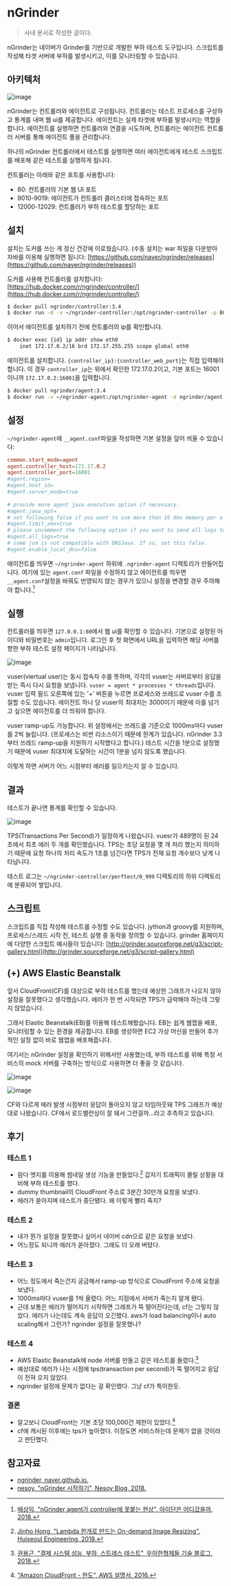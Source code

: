 # nGrinder

> 사내 문서로 작성한 글이다.

nGrinder는 네이버가 Grinder를 기반으로 개발한 부하 테스트 도구입니다. 스크립트를 작성해 타겟 서버에 부하를 발생시키고, 이를 모니터링할 수 있습니다.

## 아키텍처

![image](https://user-images.githubusercontent.com/6410412/63666804-51db4c80-c80c-11e9-8092-697ae965460b.png)

nGrinder는 컨트롤러와 에이전트로 구성됩니다. 컨트롤러는 테스트 프로세스를 구성하고 통계를 내며 웹 ui를 제공합니다. 에이전트는 실제 타겟에 부하를 발생시키는 역할을 합니다. 에이전트를 실행하면 컨트롤러와 연결을 시도하며, 컨트롤러는 에이전트 컨트롤러 서버를 통해 에이전트 풀을 관리합니다.

하나의 nGrinder 컨트롤러에서 테스트를 실행하면 여러 에이전트에게 테스트 스크립트를 배포해 같은 테스트를 실행하게 됩니다.

컨트롤러는 아래와 같은 포트를 사용합니다:

- 80: 컨트롤러의 기본 웹 UI 포트
- 9010-9019: 에이전트가 컨트롤러 클러스터에 접속하는 포트
- 12000-12029: 컨트롤러가 부하 테스트를 할당하는 포트

## 설치

설치는 도커를 쓰는 게 정신 건강에 이로웠습니다. (수동 설치는 war 파일을 다운받아 자바를 이용해 실행하면 됩니다: [https://github.com/naver/ngrinder/releases](https://github.com/naver/ngrinder/releases))

도커를 사용해 컨트롤러를 설치합니다: [https://hub.docker.com/r/ngrinder/controller/](https://hub.docker.com/r/ngrinder/controller/)

```bash
$ docker pull ngrinder/controller:3.4
$ docker run -d -v ~/ngrinder-controller:/opt/ngrinder-controller -p 80:80 -p 16001:16001 -p 12000-12009:12000-12009 ngrinder/controller:3.4
```

이어서 에이전트를 설치하기 전에 컨트롤러의 ip를 확인합니다.

```bash
$ docker exec {id} ip addr show eth0
    inet 172.17.0.2/16 brd 172.17.255.255 scope global eth0
```

에이전트를 설치합니다. `{controller_ip}:{controller_web_port}`는 직접 입력해야 합니다. 이 경우 `controller_ip`는 위에서 확인한 172.17.0.2이고, 기본 포트는 16001이니까 `172.17.0.2:16001`을 입력합니다.

```bash
$ docker pull ngrinder/agent:3.4
$ docker run -v ~/ngrinder-agent:/opt/ngrinder-agent -d ngrinder/agent:3.4 {controller_ip}:{controller_web_port}
```

## 설정

`~/ngrinder-agent`에 `__agent.conf`파일을 작성하면 기본 설정을 덮어 씌울 수 있습니다:

```conf
common.start_mode=agent
agent.controller_host=172.17.0.2
agent.controller_port=16001
#agent.region=
#agent.host_id=
#agent.server_mode=true
    
# provide more agent java execution option if necessary.
#agent.java_opt=
# set following false if you want to use more than 1G Xmx memory per a agent process.
#agent.limit_xmx=true
# please uncomment the following option if you want to send all logs to the controller.
#agent.all_logs=true
# some jvm is not compatible with DNSJava. If so, set this false.
#agent.enable_local_dns=false
```

에이전트를 띄우면 `~/ngrinder-agent` 하위에 `.ngrinder-agent` 디렉토리가 만들어집니다. 여기에 있는 `agent.conf` 파일을 수정하지 않고 에이전트를 띄우면 `__agent.conf`설정을 바꿔도 반영되지 않는 경우가 있으니 설정을 변경할 경우 주의해야 합니다.[^aidanbae]

## 실행

컨트롤러를 띄우면 `127.0.0.1:80`에서 웹 ui를 확인할 수 있습니다. 기본으로 설정된 아이디와 비밀번호는 `admin`입니다. 로그인 후 첫 화면에서 URL을 입력하면 해당 서버를 향한 부하 테스트 설정 페이지가 나타납니다.

![image](https://user-images.githubusercontent.com/6410412/63666837-6cadc100-c80c-11e9-9e80-4a7bf5485081.png)

vuser(viertual user)는 동시 접속자 수를 뜻하며, 각각의 vuser는 서버로부터 응답을 받는 즉시 다시 요청을 보냅니다.  `vuser = agent * processes * threads`입니다. vuser 입력 필드 오른쪽에 있는 '+' 버튼을 누르면 프로세스와 쓰레드로 vuser 수를 조절할 수도 있습니다. 에이전트 하나 당 vuser의 최대치는 3000이기 때문에 이를 넘기고 싶으면 에이전트를 더 띄워야 합니다.

vuser ramp-up도 가능합니다. 위 설정에서는 쓰레드를 기준으로 1000ms마다 vuser를 2씩 늘립니다. (프로세스는 비싼 리소스이기 때문에 한계가 있습니다. nGrinder 3.3부터 쓰레드 ramp-up을 지원하기 시작했다고 합니다.) 테스트 시간을 1분으로 설정했기 때문에 vuser 최대치에 도달하는 시간이 1분을 넘지 않도록 했습니다.

이렇게 하면 서버가 어느 시점부터 에러를 일으키는지 알 수 있습니다.

## 결과

테스트가 끝나면 통계를 확인할 수 있습니다.

![image](https://user-images.githubusercontent.com/6410412/63666855-7d5e3700-c80c-11e9-910e-77084c4cbc07.png)

TPS(Transactions Per Second)가 일정하게 나왔습니다. vuesr가 489명이 된 24초에서 최초 에러 두 개를 확인했습니다. TPS는 초당 요청을 몇 개 처리 했는지 의미하기 때문에 요청 하나의 처리 속도가 1초를 넘긴다면 TPS가 전체 요청 개수보다 낮게 나타납니다.

테스트 로그는 `~/ngrinder-controller/perftest/0_999` 디렉토리의 하위 디렉토리에 분류되어 쌓입니다.

## 스크립트

스크립트를 직접 작성해 테스트를 수정할 수도 있습니다. jython과 groovy를 지원하며, 프로세스/스레드 시작 전, 테스트 실행 중 동작을 정의할 수 있습니다. grinder 홈페이지에 다양한 스크립트 예시들이 있습니다: [http://grinder.sourceforge.net/g3/script-gallery.html](http://grinder.sourceforge.net/g3/script-gallery.html)

## (+) AWS Elastic Beanstalk

앞서 CloudFront(CF)를 대상으로 부하 테스트를 했는데 예상한 그래프가 나오지 않아 설정을 잘못했다고 생각했습니다. 에러가 한 번 시작되면 TPS가 급락해야 하는데 그렇지 않았습니다.

그래서 Elastic Beanstalk(EB)를 이용해 테스트해봤습니다. EB는 쉽게 웹앱을 배포, 모니터링할 수 있는 환경을 제공합니다. EB를 생성하면 EC2 가상 머신을 만들어 추가적인 설정 없이 바로 웹앱을 배포해줍니다.

여기서는 nGrinder 설정을 확인하기 위해서만 사용했는데, 부하 테스트를 위해 특정 서비스의 mock 서버를 구축하는 방식으로 사용하면 더 좋을 것 같습니다. 

![image](https://user-images.githubusercontent.com/6410412/63666868-8bac5300-c80c-11e9-8e02-e9f75785afc2.png)

![image](https://user-images.githubusercontent.com/6410412/63666870-8ea74380-c80c-11e9-8f3b-13f2252b1fbc.png)

CF와 다르게 에러 발생 시점부터 응답이 돌아오지 않고 타임아웃돼 TPS 그래프가 예상대로 나왔습니다. CF에서 로드밸런싱이 잘 돼서 그런걸까...라고 추측하고 있습니다.

## 후기

### 테스트 1

* 람다 엣지를 이용해 썸네일 생성 기능을 만들었다.[^huiseoul]  갑자기 트래픽이 몰릴 상황을 대비해 부하 테스트를 했다.
* dummy thumbnail의 CloudFront 주소로 3분간 30만개 요청을 보냈다.
* 에러가 쏟아지며 테스트가 중단됐다. 왜 이렇게 빨리 죽지?

### 테스트 2

* 내가 뭔가 설정을 잘못했나 싶어서 네이버 cdn으로 같은 요청을 보냈다.
* 어느정도 되니까 에러가 쏟아졌다. 그래도 더 오래 버텼다.

### 테스트 3

* 어느 정도에서 죽는건지 궁금해서 ramp-up 방식으로 CloudFront 주소에 요청을 보냈다.
* 1000ms마다 vuser를 1씩 올렸다. 어느 지점에서 서버가 죽는지 알게 됐다.
* 근데 보통은 에러가 떨어지기 시작하면 그래프가 뚝 떨어진다는데, cf는 그렇지 않았다. 에러가 나는데도 계속 응답이 오긴했다. aws가 load balancing이나 auto scaling해서 그런가? ngrinder 설정을 잘못했나?

### 테스트 4

* AWS Elastic Beanstalk에 node 서버를 만들고 같은 테스트를 돌렸다.[^woowabros]
* 예상대로 에러가 나는 시점에 tps(transaction per second)가 뚝 떨어지고 응답이 전혀 오지 않았다.
* ngrinder 설정에 문제가 없다는 걸 확인했다. 그냥 cf가 특이한듯.

### 결론

* 알고보니 CloudFront는 기본 초당 100,000건 제한이 있었다.[^amazon]
* cf에 캐시된 이후에는 tps가 높아졌다. 이정도면 서비스하는데 문제가 없을 것이라고 판단했다.

## 참고자료

* [ngrinder, naver.github.io.](https://naver.github.io/ngrinder/)
* [nesoy, "nGrinder 시작하기", Nesoy Blog, 2018.](https://nesoy.github.io/articles/2018-10/nGrinder-Start)

[^aidanbae]: [배상익, "nGrinder agent가 controller에 못붙는 현상", 아이단은 어디갔을까, 2018.](https://aidanbae.github.io/code/devops/ngrinder/agentcontroller/)
[^huiseoul]: [Jinho Hong, "Lambda 한개로 만드는 On-demand Image Resizing", Huiseoul Engineering, 2018.](https://engineering.huiseoul.com/lambda-%ED%95%9C%EA%B0%9C%EB%A1%9C-%EB%A7%8C%EB%93%9C%EB%8A%94-on-demand-image-resizing-d48167cc1c31)
[^woowabros]: [권용근, "결제 시스템 성능, 부하, 스트레스 테스트", 우아한형제들 기술 블로그, 2018.](http://woowabros.github.io/experience/2018/05/08/billing-performance_test_experience.html)
[^amazon]: ["Amazon CloudFront - 한도", AWS 설명서, 2016.](https://docs.aws.amazon.com/ko_kr/AmazonCloudFront/latest/DeveloperGuide/cloudfront-limits.html)
